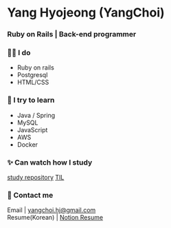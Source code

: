 
# Yang Hyojeong (YangChoi)
### Ruby on Rails | Back-end programmer 

### 👨‍💻 I do 
- Ruby on rails
- Postgresql
- HTML/CSS

### 🌱 I try to learn 
- Java / Spring
- MySQL
- JavaScript
- AWS
- Docker

### ✨ Can watch how I study 
[study repository](https://yanguelna-programmer.tistory.com/)
[TIL](https://yangchoi.github.io/)

### 🔔 Contact me 
Email | yangchoi.hj@gmail.com <br>
Resume(Korean) | [Notion Resume](https://www.notion.so/yangchoi/YANG-HYOJEONG-5902f81338cf412b8f52af9e4416ca69)
